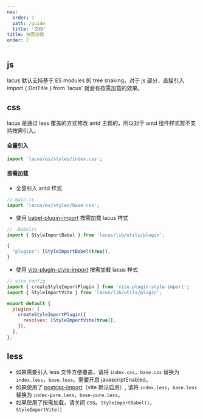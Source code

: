 ```yaml
---
nav:
  order: 1
  path: /guide
  title: '文档'
title: 按需加载
order: 2
---
```


## js

lacus 默认支持基于 ES modules 的 tree shaking，对于 js 部分，直接引入 import { DotTitle } from 'lacus' 就会有按需加载的效果。

## css

lacus 是通过 less 覆盖的方式修改 antd 主题的，所以对于 antd 组件样式暂不支持按需引入。

#### 全量引入

```jsx | pure
import 'lacus/es/styles/index.css';
```

#### 按需加载

- 全量引入 antd 样式

```jsx | pure
// main.ts
import 'lacus/es/styles/base.css';
```

- 使用 [babel-plugin-import](https://github.com/umijs/babel-plugin-import) 按需加载 lacus 样式

```jsx | pure
// .babelrc
import { StyleImportBabel } from 'lacus/lib/utils/plugin';

{
  "plugins": [StyleImportBabel(true)],
}
```

- 使用 [vite-plugin-style-import](https://github.com/vbenjs/vite-plugin-style-import) 按需加载 lacus 样式

```jsx | pure
// vite.config
import { createStyleImportPlugin } from 'vite-plugin-style-import';
import { StyleImportVite } from 'lacus/lib/utils/plugin';

export default {
  plugins: [
    createStyleImportPlugin({
      resolves: [StyleImportVite(true)],
    }),
  ],
};
```

## less

- 如果需要引入 less 文件方便覆盖，请将 `index.css`，`base.css` 替换为 `index.less`，`base.less`。需要开启 javascriptEnabled。
- 如果使用了 [postcss-import](https://github.com/postcss/postcss-import)（vite 默认启用）, 请将 `index.less`，`base.less` 替换为 `index-pure.less`，`base-pure.less`。
- 如果使用了按需加载，请关闭 css。`StyleImportBabel()`，`StyleImportVite()`

